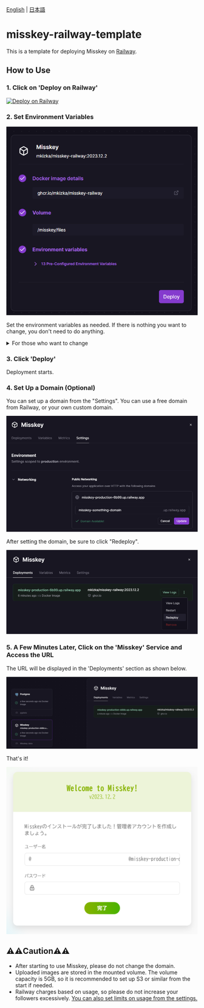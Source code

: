 [English](./README.md) | [日本語](./README_ja.md)

# misskey-railway-template
This is a template for deploying Misskey on [Railway](https://railway.app).

## How to Use

### 1. Click on 'Deploy on Railway'

[![Deploy on Railway](https://railway.app/button.svg)](https://railway.app/template/8bBGvg?referralCode=mveF9L)

### 2. Set Environment Variables
![](images/setup1.png)

Set the environment variables as needed. If there is nothing you want to change, you don't need to do anything.

<details>
<summary>For those who want to change</summary>
Misskey uses a yml file for configuration, but this template allows the use of environment variables with a custom Docker image.

In this Docker image, a yml file is generated at container startup based on the environment variables prefixed with `MISSKEY`.

Example:

```
MISSKEY__DB__USER=db-user
MISSKEY__DB__PASS=db-pass
```
↓
```yml
db:
  user: db-user
  pass: db-pass
```

For detailed rules of the conversion, refer to [read-env's README](https://github.com/yatki/read-env), and for more information on each setting of Misskey, refer to [Misskey's .config/example.yml](https://github.com/misskey-dev/misskey/blob/9eae82de1d4f9157602451e26e734c8f4ae94bea/.config/example.yml).
</details>

### 3. Click 'Deploy'
Deployment starts.

### 4. Set Up a Domain (Optional)
You can set up a domain from the "Settings". You can use a free domain from Railway, or your own custom domain. 

![](images/setup4.png)

After setting the domain, be sure to click "Redeploy".

![](images/setup4-2.png)

### 5. A Few Minutes Later, Click on the 'Misskey' Service and Access the URL
The URL will be displayed in the 'Deployments' section as shown below.

![](images/setup2.png)

That's it!

![](images/setup3.png)

## ⚠️⚠️Caution⚠️⚠️
- After starting to use Misskey, please do not change the domain.
- Uploaded images are stored in the mounted volume. The volume capacity is 5GB, so it is recommended to set up S3 or similar from the start if needed.
- Railway charges based on usage, so please do not increase your followers excessively. [You can also set limits on usage from the settings.](https://docs.railway.app/reference/usage-limits)

